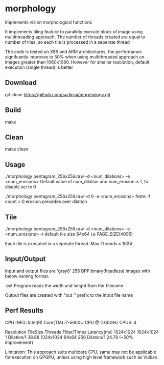 # morphology
Implements vision morphological functions

It implements tiling feature to parallely execute block of image using
multithreading approach. The number of threads created are equal to number
of tiles, so each tile is processed in a seperate thread

The code is tested on X86 and ARM architectures, the performance signifcantly
improves to 50% when using multithreaded approach on images greater than 1080x1080.
However for smaller resolution,  default execution (single thread) is better

Download
--------
git clone https://github.com/sudipjai/morphology.git

Build
-----
make

Clean
-----
make clean

Usage
-----
./morphology pentagram_256x256.raw -d <num_dilations> -e <num_erosions>
Default value of num_dilation and num_erosion is 1, to disable set to 0

./morphology pentagram_256x256.raw -d 0 -e <num_erosions>
Note: If count > 0 erosion precedes over dilation

Tile
----
./morphology pentagram_256x256.raw -d <num_dilations> -e <num_erosions> -t <tilesize>
default tile size 64x64 i.e PAGE_SIZE(4096)

Each tile is executed in a seperate thread. Max Threads = 1024


Input/Output
------------
Input and output files are 'gray8' 255 BPP binary(headless) images with below naming format.

<shortname>_<w>_<h>.ext
Program reads the width and height from the filename

Output files are created with "out_" prefix to the input file name


Perf Results
-------------
CPU INFO: Intel(R) Core(TM) i7-5600U CPU @ 2.60GHz
CPUS: 4

Resolution 	TileSize 	Threads		Filter/Times 	Latency(ms)
1024x1024	1024x1024	1		Dilation/1	38.88
1024x1024	64x64		256		Dilation/1	24.78 (~50% improvement)


Limitation: This approach suits multicore CPU, same may not be
applicable for execution on GPGPU, unless using high level framework
such as Vulkan.
